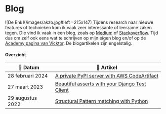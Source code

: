 # Blog

![De Enk](/images/akzo.jpg#left =215x147) Tijdens research naar nieuwe features of technieken kom ik vaak zeer interessante of leerzame zaken tegen. Die vind ik vaak in een blog, zoals op [Medium](https://medium.com) of [Stackoverflow](https://stackoverflow.blog/). Tijd dus om zelf ook eens wat te schrijven op mijn eigen blog en/of op de [Academy pagina van Vicktor](https://vicktor.nl/academy/). De blogartikelen zijn engelstalig.


#### Overzicht

| :calendar: Datum  | :file_folder: Artikel                                                                                      |
| ------------------| -----------------------------------------------------------------------------------------------------------|
| 28 februari 2024  | [A private PyPI server with AWS CodeArtifact](/en/blog/private-pypi-with-aws-codeartifact)                 |
| 27 maart 2023     | [Beautiful asserts with your Django Test Client](/en/blog/beautiful-asserts-with-your-django-test-client)  |
| 29 augustus 2022  | [Structural Pattern matching with Python](/en/blog/structural-pattern-matching-with-python)                |
